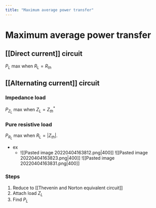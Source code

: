 ```yaml
---
title: "Maximum average power transfer"
---
```

# Maximum average power transfer
## [[Direct current]] circuit
$P_{L}$  max when $R_L = R_{th}$

## [[Alternating current]] circuit
### Impedance load
$P_{Z_L}$ max when $Z_L = Z_{th}^*$

### Pure resistive load
$P_{R_L}$ max when $R_L = |Z_{th}|$.

- ex
	- ![[Pasted image 20220404163812.png|400]]
		![[Pasted image 20220404163823.png|400]]
		![[Pasted image 20220404163831.png|400]]

### Steps
1. Reduce to [[Thevenin and Norton equivalent circuit]]
2. Attach load $Z_L$
3. Find $P_L$